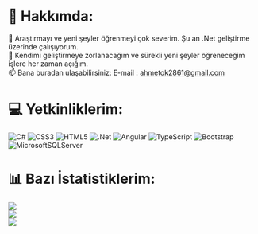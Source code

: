 # 💫 Hakkımda:
🔭 Araştırmayı ve yeni şeyler öğrenmeyi çok severim. Şu an .Net geliştirme üzerinde çalışıyorum.<br>
🤔 Kendimi geliştirmeye zorlanacağım ve sürekli yeni şeyler öğreneceğim işlere her zaman açığım.<br>
📫 Bana buradan ulaşabilirsiniz: E-mail : ahmetok2861@gmail.com <br>



# 💻 Yetkinliklerim:
![C#](https://img.shields.io/badge/c%23-%23239120.svg?style=for-the-badge&logo=c-sharp&logoColor=white)
![CSS3](https://img.shields.io/badge/css3-%231572B6.svg?style=for-the-badge&logo=css3&logoColor=white) 
![HTML5](https://img.shields.io/badge/html5-%23E34F26.svg?style=for-the-badge&logo=html5&logoColor=white) 
![.Net](https://img.shields.io/badge/.NET-5C2D91?style=for-the-badge&logo=.net&logoColor=white)
![Angular](https://img.shields.io/badge/angular-%23DD0031.svg?style=for-the-badge&logo=angular&logoColor=white) ![TypeScript](https://img.shields.io/badge/typescript-%23007ACC.svg?style=for-the-badge&logo=typescript&logoColor=white) ![Bootstrap](https://img.shields.io/badge/bootstrap-%23563D7C.svg?style=for-the-badge&logo=bootstrap&logoColor=white) ![MicrosoftSQLServer](https://img.shields.io/badge/Microsoft%20SQL%20Sever-CC2927?style=for-the-badge&logo=microsoft%20sql%20server&logoColor=white)
# 📊 Bazı İstatistiklerim:
![](https://github-readme-stats.vercel.app/api?username=Ahmetok28&theme=default&hide_border=false&include_all_commits=true&count_private=false)<br/>
![](https://github-readme-streak-stats.herokuapp.com/?user=Ahmetok28&theme=default&hide_border=false)<br/>
![](https://github-readme-stats.vercel.app/api/top-langs/?username=Ahmetok28&theme=default&hide_border=false&include_all_commits=true&count_private=false&layout=compact)
